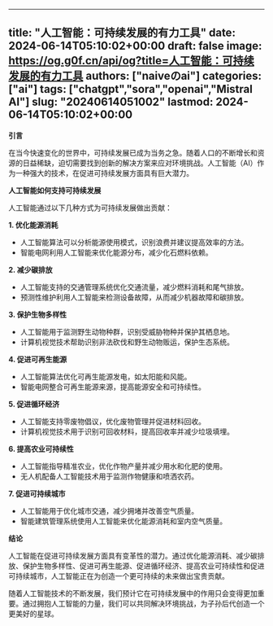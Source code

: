 
---
title: "人工智能：可持续发展的有力工具"
date: 2024-06-14T05:10:02+00:00
draft: false
image: https://og.g0f.cn/api/og?title=人工智能：可持续发展的有力工具
authors: ["naiveのai"]
categories: ["ai"]
tags: ["chatgpt","sora","openai","Mistral AI"]
slug: "20240614051002"
lastmod: 2024-06-14T05:10:02+00:00
---
**引言**

在当今快速变化的世界中，可持续发展已成为当务之急。随着人口的不断增长和资源的日益稀缺，迫切需要找到创新的解决方案来应对环境挑战。人工智能（AI）作为一种强大的技术，在促进可持续发展方面具有巨大潜力。

**人工智能如何支持可持续发展**

人工智能通过以下几种方式为可持续发展做出贡献：

**1. 优化能源消耗**

* 人工智能算法可以分析能源使用模式，识别浪费并建议提高效率的方法。
* 智能电网利用人工智能来优化能源分布，减少化石燃料依赖。

**2. 减少碳排放**

* 人工智能支持的交通管理系统优化交通流量，减少燃料消耗和尾气排放。
* 预测性维护利用人工智能来检测设备故障，从而减少机器故障和碳排放。

**3. 保护生物多样性**

* 人工智能用于监测野生动物种群，识别受威胁物种并保护其栖息地。
* 计算机视觉技术帮助识别非法砍伐和野生动物贩运，保护生态系统。

**4. 促进可再生能源**

* 人工智能算法优化可再生能源发电，如太阳能和风能。
* 智能电网整合可再生能源来源，提高能源安全和可持续性。

**5. 促进循环经济**

* 人工智能支持零废物倡议，优化废物管理并促进材料回收。
* 计算机视觉技术用于识别可回收材料，提高回收率并减少垃圾填埋。

**6. 提高农业可持续性**

* 人工智能指导精准农业，优化作物产量并减少用水和化肥的使用。
* 无人机配备人工智能技术用于监测作物健康和喷洒农药。

**7. 促进可持续城市**

* 人工智能用于优化城市交通，减少拥堵并改善空气质量。
* 智能建筑管理系统使用人工智能来优化能源消耗和室内空气质量。

**结论**

人工智能在促进可持续发展方面具有变革性的潜力。通过优化能源消耗、减少碳排放、保护生物多样性、促进可再生能源、促进循环经济、提高农业可持续性和促进可持续城市，人工智能正在为创造一个更可持续的未来做出宝贵贡献。

随着人工智能技术的不断发展，我们预计它在可持续发展中的作用只会变得更加重要。通过拥抱人工智能的力量，我们可以共同解决环境挑战，为子孙后代创造一个更美好的星球。
